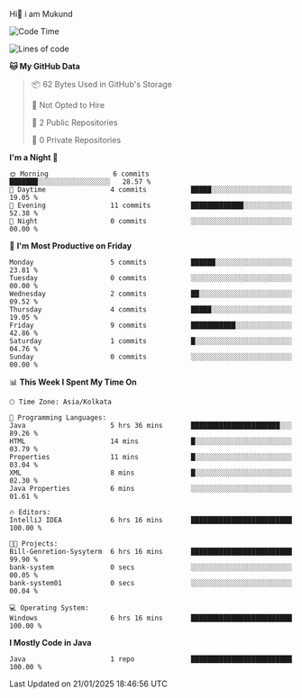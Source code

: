  Hi👋 i am Mukund
<!--
**MukundAkabari/MukundAkabari** is a ✨ _special_ ✨ repository because its `README.md` (this file) appears on your GitHub profile.

Here are some ideas to get you started:

- 🔭 I’m currently working Java
- 🌱 I’m currently learning Sping booy ,Java  ...

<!--START_SECTION:waka-->
![Code Time](http://img.shields.io/badge/Code%20Time-11%20hrs%2023%20mins-blue)

![Lines of code](https://img.shields.io/badge/From%20Hello%20World%20I%27ve%20Written-1.8%20thousand%20lines%20of%20code-blue)

**🐱 My GitHub Data** 

> 📦 62 Bytes Used in GitHub's Storage 
 > 
> 🚫 Not Opted to Hire
 > 
> 📜 2 Public Repositories 
 > 
> 🔑 0 Private Repositories 
 > 
**I'm a Night 🦉** 

```text
🌞 Morning                6 commits           ███████░░░░░░░░░░░░░░░░░░   28.57 % 
🌆 Daytime                4 commits           █████░░░░░░░░░░░░░░░░░░░░   19.05 % 
🌃 Evening                11 commits          █████████████░░░░░░░░░░░░   52.38 % 
🌙 Night                  0 commits           ░░░░░░░░░░░░░░░░░░░░░░░░░   00.00 % 
```
📅 **I'm Most Productive on Friday** 

```text
Monday                   5 commits           ██████░░░░░░░░░░░░░░░░░░░   23.81 % 
Tuesday                  0 commits           ░░░░░░░░░░░░░░░░░░░░░░░░░   00.00 % 
Wednesday                2 commits           ██░░░░░░░░░░░░░░░░░░░░░░░   09.52 % 
Thursday                 4 commits           █████░░░░░░░░░░░░░░░░░░░░   19.05 % 
Friday                   9 commits           ███████████░░░░░░░░░░░░░░   42.86 % 
Saturday                 1 commits           █░░░░░░░░░░░░░░░░░░░░░░░░   04.76 % 
Sunday                   0 commits           ░░░░░░░░░░░░░░░░░░░░░░░░░   00.00 % 
```


📊 **This Week I Spent My Time On** 

```text
🕑︎ Time Zone: Asia/Kolkata

💬 Programming Languages: 
Java                     5 hrs 36 mins       ██████████████████████░░░   89.26 % 
HTML                     14 mins             █░░░░░░░░░░░░░░░░░░░░░░░░   03.79 % 
Properties               11 mins             █░░░░░░░░░░░░░░░░░░░░░░░░   03.04 % 
XML                      8 mins              █░░░░░░░░░░░░░░░░░░░░░░░░   02.30 % 
Java Properties          6 mins              ░░░░░░░░░░░░░░░░░░░░░░░░░   01.61 % 

🔥 Editors: 
IntelliJ IDEA            6 hrs 16 mins       █████████████████████████   100.00 % 

🐱‍💻 Projects: 
Bill-Genretion-Sysyterm  6 hrs 16 mins       █████████████████████████   99.90 % 
bank-system              0 secs              ░░░░░░░░░░░░░░░░░░░░░░░░░   00.05 % 
bank-system01            0 secs              ░░░░░░░░░░░░░░░░░░░░░░░░░   00.04 % 

💻 Operating System: 
Windows                  6 hrs 16 mins       █████████████████████████   100.00 % 
```

**I Mostly Code in Java** 

```text
Java                     1 repo              █████████████████████████   100.00 % 
```




 Last Updated on 21/01/2025 18:46:56 UTC
<!--END_SECTION:waka-->
